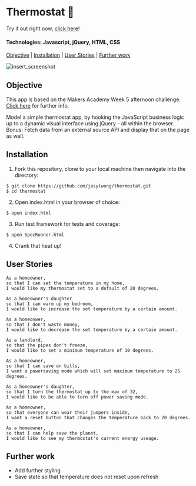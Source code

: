 # Thermostat 📝

Try it out right now, [click here](http://thermostat-js.surge.sh/)!

#### Technologies: Javascript, jQuery, HTML, CSS 

[Objective](#Objective) | [Installation](#Installation) | [User Stories](#User_Stories) | [Further work](#Further_work)

![insert_screenshot](screenshot.jpg)

## <a name="Objective">Objective</a>

This app is based on the Makers Academy Week 5 afternoon challenge. [Click here](https://github.com/makersacademy/course/blob/master/thermostat/README.md) for further info.

Model a simple thermostat app, by hooking the JavaScript business logic up to a dynamic visual interface using jQuery - all within the browser.
Bonus: Fetch data from an external source API and display that on the page as well.

## <a name="Installation">Installation</a>

1. Fork this repository, clone to your local machine then navigate into the directory:
```
$ git clone https://github.com/jasylwong/thermostat.git
$ cd thermostat
```
2. Open index.html in your browser of choice:
```
$ open index.html
```
3. Run test framework for tests and coverage:
```
$ open SpecRunner.html
```
4. Crank that heat up!

## <a name="User_Stories">User Stories</a>
```
As a homeowner, 
so that I can set the temperature in my home, 
I would like my thermostat set to a default of 20 degrees.
```
```
As a homeowner's daughter
so that I can warm up my bedroom,
I would like to increase the set temperature by a certain amount.
```
```
As a homeonwer,
so that I don't waste money, 
I would like to decrease the set temperature by a certain amount.
```
```
As a landlord,
so that the pipes don't freeze,
I would like to set a minimum temperature of 10 degrees. 
```
```
As a homeowner, 
so that I can save on bills,
I want a powersaving mode which will set maximum temperature to 25 degrees.
```
```
As a homeowner's daughter, 
so that I turn the thermostat up to the max of 32,
I would like to be able to turn off power saving mode.
```
```
As a homeowner,
so that everyone can wear their jumpers inside,
I want a reset button that changes the temperature back to 20 degrees.
```
```
As a homeowner,
so that I can help save the planet,
I would like to see my thermostat's current energy useage.
```

## <a name="Further_work">Further work</a>
* Add further styling
* Save state so that temperature does not reset upon refresh